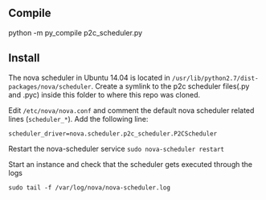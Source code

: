 
## Compile  

python -m py\_compile p2c\_scheduler.py 

## Install

The nova scheduler in Ubuntu 14.04 is located in 
`/usr/lib/python2.7/dist-packages/nova/scheduler`.
Create a symlink to the p2c scheduler files(.py and .pyc) inside this 
folder to where this repo was cloned.

Edit `/etc/nova/nova.conf` and comment the default nova scheduler 
related lines (`scheduler_*`). Add the following line: 

`scheduler_driver=nova.scheduler.p2c_scheduler.P2CScheduler`

Restart the nova-scheduler service
`sudo nova-scheduler restart`

Start an instance and check that the scheduler gets executed through the logs

`sudo tail -f /var/log/nova/nova-scheduler.log`
